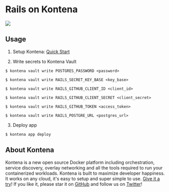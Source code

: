 # Rails on Kontena
![](http://rubyonrails.org/images/rails-logo.svg)

## Usage

1. Setup Kontena: [Quick Start](http://kontena.io/docs/getting-started/quick-start)

2. Write secrets to Kontena Vault

  `$ kontena vault write POSTGRES_PASSWORD <password>`

  `$ kontena vault write RAILS_SECRET_KEY_BASE <key_base>`

  `$ kontena vault write RAILS_GITHUB_CLIENT_ID <client_id>`

  `$ kontena vault write RAILS_GITHUB_CLIENT_SECRET <client_secret>`

  `$ kontena vault write RAILS_GITHUB_TOKEN <access_token>`

  `$ kontena vault write RAILS_POSTGRE_URL <postgres_url>`

3. Deploy app

  `$ kontena app deploy`

## About Kontena

Kontena is a new open source Docker platform including orchestration, service discovery, overlay networking and all the tools required to run your containerized workloads. Kontena is built to maximize developer happiness. It works on any cloud, it's easy to setup and super simple to use. [Give it a try]((http://kontena.io/docs/getting-started/quick-start))! If you like it, please star it on [GitHub](https://github.com/kontena/kontena) and follow us on [Twitter]()!